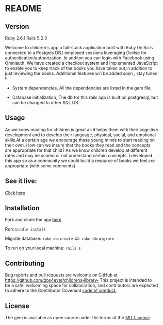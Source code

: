 # README

## Version
Ruby 2.6.1
Rails 5.2.3

Welcome to children's app a full-stack application built with Ruby 0n Rails connected to a Postgres DB.I employed sessions leveraging Devise for authentication/authorization. In additon you can login with Facebook using Omniauth. We have created a checkout system and implemented JavaScript to enable you to keep track of the books you have  taken out,in addition to just reviewing the books. Additional features will be added soon , stay tuned !! 

* System dependencies,
All the dependencies are listed in the gem file.

* Database initialization,
The db  for this rails app is built on postgresql, but can be  changed to other SQL DB.



## Usage
As we know  reading for children is great as it helps them with their cognitive development and to develop their  language, physical, social, and emotional skills.At a certain age we encourage these young minds to start reading on their own. How can we insure that the books they read and the concepts are  appropriate for that child? As we know children develop at different rates and may be scared or not understand certain concepts.  I developed this app so as a community we could build a resource of books we feel are appropriate (with some comments)
 
 ## See it live:
 [Click here](https://childrens-library-55.herokuapp.com/) 
 
 
## Installation
Fork  and clone the app [here](https://github.com/gbs4ever/childrens-library-) 

Run:
``bundle install``

Migrate database:
``rake db:create && rake db:migrate``

To run on your local machine:
 ``rails s``

## Contributing

Bug reports and pull requests are welcome on GitHub at https://github.com/gbs4ever/childrens-library-
This project is intended to be a safe, welcoming space for collaboration, and contributors are expected to adhere to the Contributor Covenant [code of conduct.](https://www.contributor-covenant.org/)



## License

The gem is available as open source under the terms of the [MIT License](https://opensource.org/licenses/MIT).
